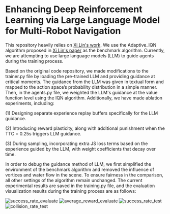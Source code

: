 # Enhancing Deep Reinforcement Learning via Large Language Model for Multi-Robot Navigation 

This repository heavily relies on [Xi Lin's work](https://github.com/RobustFieldAutonomyLab/Multi_Robot_Distributional_RL_Navigation). We use the Adaptive_IQN algorithm proposed in [Xi Lin's paper](https://arxiv.org/abs/2402.11799) as the benchmark algorithm. Currently, we are attempting to use large language models (LLM) to guide agents during the training process.

Based on the original code repository, we made modifications to the trainer.py file by loading the pre-trained LLM and providing guidance at critical moments. The guidance from the LLM was given in textual form and mapped to the action space’s probability distribution in a simple manner. Then, in the agents.py file, we weighted the LLM's guidance at the value function level using the IQN algorithm. Additionally, we have made ablation experiments, including:

(1) Designing separate experience replay buffers specifically for the LLM guidance.

(2) Introducing reward plasticity, along with additional punishment when the TTC = 0.25s triggers LLM guidance.

(3) During sampling, incorporating extra JS loss terms based on the experience guided by the LLM, with weight coefficients that decay over time.

In order to debug the guidance method of LLM, we first simplified the environment of the benchmark algorithm and removed the influence of vortices and water flow in the scene. To ensure fairness in the comparison, all other settings of the algorithm remain unchanged. The current experimental results are saved in the training.py file, and the evaluation visualization results during the training process are as follows:

![success_rate_evaluate](image/success_rate_evaluate)
![average_reward_evaluate](image/average_reward_evaluate)
![success_rate_test](image/success_rate_test)
![collision_rate_test](image/collision_rate_test)